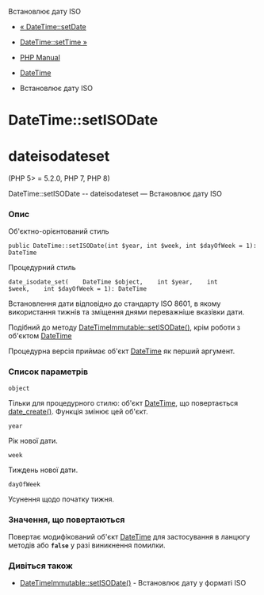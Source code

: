 Встановлює дату ISO

-   [« DateTime::setDate](datetime.setdate.html)
    
-   [DateTime::setTime »](datetime.settime.html)
    
-   [PHP Manual](index.html)
    
-   [DateTime](class.datetime.html)
    
-   Встановлює дату ISO
    

# DateTime::setISODate

# dateisodateset

(PHP 5> = 5.2.0, PHP 7, PHP 8)

DateTime::setISODate -- dateisodateset — Встановлює дату ISO

### Опис

Об'єктно-орієнтований стиль

```methodsynopsis
public DateTime::setISODate(int $year, int $week, int $dayOfWeek = 1): DateTime
```

Процедурний стиль

```methodsynopsis
date_isodate_set(    DateTime $object,    int $year,    int $week,    int $dayOfWeek = 1): DateTime
```

Встановлення дати відповідно до стандарту ISO 8601, в якому використання тижнів та зміщення днями переважніше вказівки дати.

Подібний до методу [DateTimeImmutable::setISODate()](datetimeimmutable.setisodate.html), крім роботи з об'єктом [DateTime](class.datetime.html)

Процедурна версія приймає об'єкт [DateTime](class.datetime.html) як перший аргумент.

### Список параметрів

`object`

Тільки для процедурного стилю: об'єкт [DateTime](class.datetime.html), що повертається [date\_create()](function.date-create.html). Функція змінює цей об'єкт.

`year`

Рік нової дати.

`week`

Тиждень нової дати.

`dayOfWeek`

Усунення щодо початку тижня.

### Значення, що повертаються

Повертає модифікований об'єкт [DateTime](class.datetime.html) для застосування в ланцюгу методів або **`false`** у разі виникнення помилки.

### Дивіться також

-   [DateTimeImmutable::setISODate()](datetimeimmutable.setisodate.html) - Встановлює дату у форматі ISO